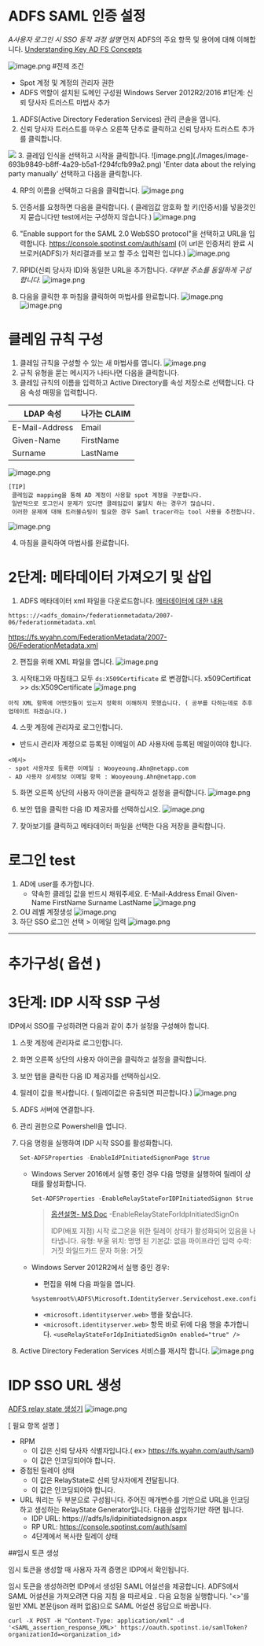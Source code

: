 # ADFS SAML 인증 설정
_A사용자 로그인 시 SSO 동작 과정 설명_
먼저 ADFS의 주요 항목 및 용어에 대해 이해합니다.
[Understanding Key AD FS Concepts](https://docs.microsoft.com/ko-kr/windows-server/identity/ad-fs/technical-reference/understanding-key-ad-fs-concepts)

![image.png](./Images/image-c71c96e1-db88-4662-9186-d92d113008fe.png)
#전제 조건
- Spot 계정 및 계정의 관리자 권한
- ADFS 역할이 설치된 도메인 구성원 Windows Server 2012R2/2016
#1단계: 신뢰 당사자 트러스트 마법사 추가
1. ADFS(Active Directory Federation Services) 관리 콘솔을 엽니다.
2. 신뢰 당사자 트러스트를 마우스 오른쪽 단추로 클릭하고 신뢰 당사자 트러스트 추가를 클릭합니다.
<IMG  src="https://docs.spot.io/administration/_media/adfs-saml-01.png"/>
3. 클레임 인식을 선택하고 시작을 클릭합니다.
![image.png](./Images/image-693b9849-b8ff-4a29-b5a1-f294fcfb99a2.png)
'Enter data about the relying party manually' 선택하고 다음을 클릭합니다.

4. RP의 이름을 선택하고 다음을 클릭합니다.
![image.png](./Images/image-3ec16258-cd2b-4a81-9a77-d836afdb6912.png)
5. 인증서를 요청하면 다음을 클릭합니다.
( 클레임값 암호화 할 키(인증서)를 넣을것인지 묻습니다만 test에서는 구성하지 않습니다.)
![image.png](./Images/image-6c638d0e-ecb5-439c-8b4b-4e12f33e53d2.png)

6. "Enable support for the SAML 2.0 WebSSO protocol"을 선택하고 URL을 입력합니다. 
https://console.spotinst.com/auth/saml
(이 url은 인증처리 완료 시 브로커(ADFS)가 처리결과를 보고 할 주소 입력란 입니다.)
![image.png](./Images/image-ed7b200b-a9ce-4bb2-9109-87582d7bfb30.png)


7. RPID(신뢰 당사자 ID)와 동일한 URL을 추가합니다.
_대부분 주소를 동일하게 구성합니다._
![image.png](./Images/image-30ec2941-9bae-42a5-b02a-f05fe8c1a8ad.png)
8. 다음을 클릭한 후 마침을 클릭하여 마법사를 완료합니다.
![image.png](./Images/image-84aafc0a-0731-48d9-af46-1a70216ceaaa.png)
![image.png](./Images/image-b7128909-bf22-460a-909b-031d1a37f821.png)

# 클레임 규칙 구성
1. 클레임 규칙을 구성할 수 있는 새 마법사를 엽니다.
![image.png](./Images/image-3ab1d55b-450f-40d9-a83c-87712bf967e2.png)
2. 규칙 유형을 묻는 메시지가 나타나면 다음을 클릭합니다.
3. 클레임 규칙의 이름을 입력하고 Active Directory를 속성 저장소로 선택합니다.
다음 속성 매핑을 입력합니다.

| LDAP 속성 | 나가는 CLAIM |
|--|--|
| E-Mail-Address | Email |
| Given-Name | FirstName |
| Surname | LastName |
		
![image.png](./Images/image-ee29aea9-dd44-4c06-9636-9e889625a2fc.png)
```
[TIP]
 클레임값 mapping을 통해 AD 계정이 사용할 spot 계정을 구분합니다.
 일반적으로 로그인시 문제가 있다면 클레임값이 불일치 하는 경우가 많습니다.
 이러한 문제에 대해 트러블슈팅이 필요한 경우 Saml tracer라는 tool 사용을 추천합니다.
```
![image.png](./Images/image-22868aec-f316-4996-8f38-73c24d01fe99.png)

4. 마침을 클릭하여 마법사를 완료합니다.

# 2단계: 메타데이터 가져오기 및 삽입
1. ADFS 메타데이터 xml 파일을 다운로드합니다.
[메타데이터에 대한 내용](https://docs.microsoft.com/ko-kr/windows-server/identity/ad-fs/troubleshooting/ad-fs-tshoot-endpoints)
```
https:://<adfs_domain>/federationmetadata/2007-06/federationmetadata.xml
```
https://fs.wyahn.com/FederationMetadata/2007-06/FederationMetadata.xml

2. 편집을 위해 XML 파일을 엽니다.
![image.png](./Images/image-3c24424a-c44a-476d-9782-d31064aecb70.png)

3. 시작태그와 마침태그 모두 `ds:X509Certificate` 로 변경합니다.
x509Certificat >> ds:X509Certificate
![image.png](./Images/image-89a94d47-870c-421f-9a40-27c201ef2681.png)

```
아직 XML 항목에 어떤것들이 있는지 정확히 이해하지 못했습니다. ( 공부를 다하는데로 추후 업데이트 하겠습니다.)
```
4. 스팟 계정에 관리자로 로그인합니다.
- 반드시 관리자 계정으로 등록된 이메일이 AD 사용자에 등록된 메일이여야 합니다.
```
<예시> 
- spot 사용자로 등록한 이메일 : Wooyeoung.Ahn@netapp.com
- AD 사용자 상세정보 이메일 항목 : Wooyeoung.Ahn@netapp.com
```
5. 화면 오른쪽 상단의 사용자 아이콘을 클릭하고 설정을 클릭합니다.
![image.png](./Images/image-e826f6ef-e5e0-4f38-9735-02747bb31241.png)

6. 보안 탭을 클릭한 다음 ID 제공자를 선택하십시오.
![image.png](./Images/image-d36ee542-634d-4d13-9a86-476b081ab88d.png)

7. 찾아보기를 클릭하고 메타데이터 파일을 선택한 다음 저장을 클릭합니다.

# 로그인 test
1. AD에 user를 추가합니다.
   - 약속한 클레임 값을 반드시 채워주세요.
     E-Mail-Address	Email
     Given-Name	FirstName
     Surname	LastName
     ![image.png](./Images/image-8c08e80e-38be-47bf-871a-cd6c8c19f8ac.png)
2. OU 레벨 계정생성
![image.png](./Images/image-6194c407-1fcc-4715-8c46-ccf11aa27511.png)
3. 하단 SSO 로그인 선택 > 이메일 입력
![image.png](./Images/image-3a915083-e95f-49c5-bbad-2946a89ed028.png)

---
# 추가구성( 옵션 )
# 3단계: IDP 시작 SSP 구성
IDP에서 SSO를 구성하려면 다음과 같이 추가 설정을 구성해야 합니다.

1. 스팟 계정에 관리자로 로그인합니다.
2. 화면 오른쪽 상단의 사용자 아이콘을 클릭하고 설정을 클릭합니다.
3. 보안 탭을 클릭한 다음 ID 제공자를 선택하십시오.
4. 릴레이 값을 복사합니다. ( 릴레이값은 유출되면 피곤합니다.)
![image.png](./Images/image-abcae635-8989-44c3-9c4f-a6f7ec80216e.png)
5. ADFS 서버에 연결합니다.
6. 관리 권한으로 Powershell을 엽니다.
7. 다음 명령을 실행하여 IDP 시작 SSO를 활성화합니다. 
   ```PowerShell
   Set-ADFSProperties -EnableIdPInitiatedSignonPage $true
   ```
   - Windows Server 2016에서 실행 중인 경우 다음 명령을 실행하여 릴레이 상태를 활성화합니다.
      ```
      Set-ADFSProperties -EnableRelayStateForIDPInitiatedSignon $true
      ```
      > [옵션설명- MS Doc](https://docs.microsoft.com/en-us/powershell/module/adfs/set-adfsproperties?view=windowsserver2022-ps)
      > -EnableRelayStateForIdpInitiatedSignOn
      >
      >IDP(배포 지점) 시작 로그온을 위한 릴레이 상태가 활성화되어 있음을 나타냅니다.
      >유형:	부울
      >위치:	명명 된
      >기본값:	없음
      >파이프라인 입력 수락:	거짓
      >와일드카드 문자 허용:	거짓

   - Windows Server 2012R2에서 실행 중인 경우: 
     - 편집을 위해 다음 파일을 엽니다. 
      ```
      %systemroot%\ADFS\Microsoft.IdentityServer.Servicehost.exe.config
      ```
     - `<microsoft.identityserver.web>` 행을 찾습니다.
     - `<microsoft.identityserver.web>` 항목 바로 뒤에 다음 행을 추가합니다. `<useRelayStateForIdpInitiatedSignOn enabled="true" />`

8. Active Directory Federation Services 서비스를 재시작 합니다.
![image.png](./Images/image-d3ecdee9-0204-4814-b4fd-cb6dae139243.png)

# IDP SSO URL 생성
[ADFS relay state 생성기](http://jackstromberg.com/adfs-relay-state-generator/)
![image.png](./Images/image-a7640499-7ae7-451f-b994-834656479b93.png)

[ 필요 항목 설명 ]
- RPM
  - 이 값은 신뢰 당사자 식별자입니다.( ex> https://fs.wyahn.com/auth/saml)
  - 이 값은 인코딩되어야 합니다.
- 중첩된 릴레이 상태
  - 이 값은 RelayState로 신뢰 당사자에게 전달됩니다.
  - 이 값은 인코딩되어야 합니다.
- URL 쿼리는 두 부분으로 구성됩니다. 
주어진 매개변수를 기반으로 URL을 인코딩하고 생성하는 RelayState Generator입니다. 
다음을 삽입하기만 하면 됩니다.
  - IDP URL: https:///adfs/ls/idpinitiatedsignon.aspx
  - RP URL: https://console.spotinst.com/auth/saml
  - 4단계에서 복사한 릴레이 상태

##임시 토큰 생성

임시 토큰을 생성할 때 사용자 자격 증명은 IDP에서 확인됩니다.

임시 토큰을 생성하려면 IDP에서 생성된 SAML 어설션을 제공합니다. 
ADFS에서 SAML 어설션을 가져오려면 다음 지침 을 따르세요 .
다음 요청을 실행합니다. 
'<>'를 일반 XML 본문(json 래퍼 없음)으로 SAML 어설션 응답으로 바꿉니다.
```
curl -X POST -H "Content-Type: application/xml" -d
'<SAML_assertion_response_XML>' https://oauth.spotinst.io/samlToken?organizationId=<organization_id>
```